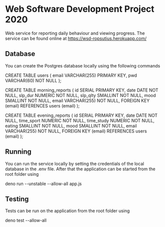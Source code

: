 # Web Software Development Project 2020

Web service for reporting daily behaviour and viewing progress.
The service can be found online at https://wsd-ropsutius.herokuapp.com/

## Database

You can create the Postgres database locally using the following commands

CREATE TABLE users (
email VARCHAR(255) PRIMARY KEY,
pwd VARCHAR(60) NOT NULL
);

CREATE TABLE morning_reports (
id SERIAL PRIMARY KEY,
date DATE NOT NULL,
slp_dur NUMERIC NOT NULL,
slp_qlty SMALLINT NOT NULL,
mood SMALLINT NOT NULL,
email VARCHAR(255) NOT NULL,
FOREIGN KEY (email) REFERENCES users (email)
);

CREATE TABLE evening_reports (
id SERIAL PRIMARY KEY,
date DATE NOT NULL,
time_sport NUMERIC NOT NULL,
time_study NUMERIC NOT NULL,
eating SMALLINT NOT NULL,
mood SMALLINT NOT NULL,
email VARCHAR(255) NOT NULL,
FOREIGN KEY (email) REFERENCES users (email)
);

## Running

You can run the service locally by setting the credentials of the local database in the .env file.
After that the application can be started from the root folder using

deno run --unstable --allow-all app.js

## Testing

Tests can be run on the application from the root folder using

deno test --allow-all
